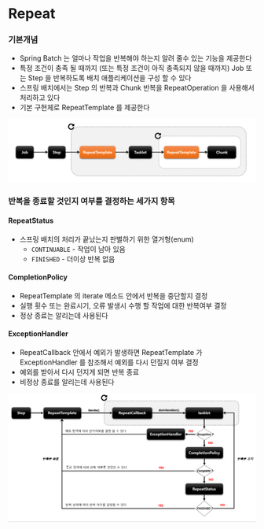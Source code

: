 # Repeat

### 기본개념

- Spring Batch 는 얼마나 작업을 반복해야 하는지 알려 줄수 있는 기능을 제공한다
- 특정 조건이 충족 될 때까지 (또는 특정 조건이 아직 충족되지 않을 때까지) Job 또는 Step 을 반복하도록 배치 애플리케이션을 구성 할 수 있다
- 스프링 배치에서는 Step 의 반복과 Chunk 반복을 RepeatOperation 을 사용해서 처리하고 있다
- 기본 구현체로 RepeatTemplate 를 제공한다

![img_50.png](img_50.png)

### 반복을 종료할 것인지 여부를 결정하는 세가지 항목

#### RepeatStatus

- 스프링 배치의 처리가 끝났는지 판별하기 위한 열거형(enum)
  - `CONTINUABLE` - 작업이 남아 있음
  - `FINISHED` - 더이상 반복 없음

#### CompletionPolicy

- RepeatTemplate 의 iterate 메소드 안에서 반복을 중단할지 결정
- 실행 횟수 또는 완료시기, 오류 발생시 수행 할 작업에 대한 반복여부 결정
- 정상 종료는 알리는데 사용된다

#### ExceptionHandler

- RepeatCallback 안에서 예외가 발생하면 RepeatTemplate 가 ExceptionHandler 를 참조해서 예외를 다시 던질지 여부 결정
- 예외를 받아서 다시 던지게 되면 반복 종료
- 비정상 종료를 알리는데 사용된다

![img_51.png](img_51.png)



